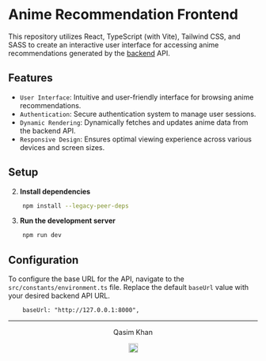 # Anime Recommendation Frontend

This repository utilizes React, TypeScript (with Vite), Tailwind CSS, and SASS to create an interactive user interface for accessing anime recommendations generated by the <a href="https://github.com/Dev-Aligator/animercs-backend">backend</a> API.

## Features
- `User Interface`: Intuitive and user-friendly interface for browsing anime recommendations.
- `Authentication`: Secure authentication system to manage user sessions.
- `Dynamic Rendering`: Dynamically fetches and updates anime data from the backend API.
- `Responsive Design`:  Ensures optimal viewing experience across various devices and screen sizes.

## Setup


2. **Install dependencies**
```bash
    npm install --legacy-peer-deps
```

3. **Run the development server**
```bash
    npm run dev
```

## Configuration
To configure the base URL for the API, navigate to the 
`src/constants/environment.ts` file. Replace the default `baseUrl` value with your desired backend API URL.

```
    baseUrl: "http://127.0.0.1:8000",
```

---
<p align="center">Qasim Khan</p>
<p align="center">
<a href="https://github.com/Raafay7">
<img src="https://user-images.githubusercontent.com/58631762/120077716-60cded80-c0c9-11eb-983d-80dfa5862d8a.png" width="19">
</a>